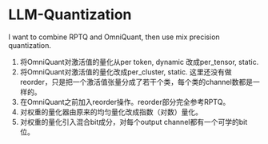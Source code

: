 # LLM-Quantization
I want to combine RPTQ and OmniQuant, then use mix precision quantization.

1. 将OmniQuant对激活值的量化从per token, dynamic 改成per_tensor, static.
2. 将OmniQuant对激活值的量化改成per_cluster, static. 这里还没有做reorder，只是把一个激活值张量分成了若干个类，每个类的channel数都是一样的。
3. 在OmniQuant之前加入reorder操作。reorder部分完全参考RPTQ。
4. 对权重的量化器由原来的均匀量化改成指数（对数）量化。
5. 对权重的量化引入混合bit成分，对每个output channel都有一个可学的bit位。
